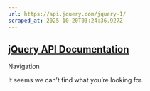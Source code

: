 ```yaml
---
url: https://api.jquery.com/jquery-1/
scraped_at: 2025-10-20T03:24:36.927Z
---
```


## [jQuery API Documentation](https://jquery.com/ "jQuery API Documentation")

Navigation

It seems we can’t find what you’re looking for.